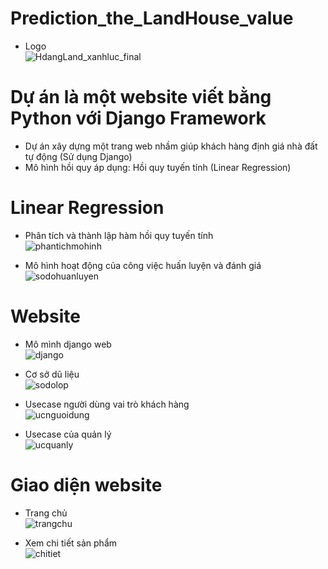 # Prediction_the_LandHouse_value
- Logo <br>
![HdangLand_xanhluc_final](https://user-images.githubusercontent.com/81134060/169635141-3673371e-831c-4705-bb20-8c5c7783d47d.png)


# Dự án là một website viết bằng Python với Django Framework
- Dự án xây dựng một trang web nhầm giúp khách hàng định giá nhà đất tự động (Sử dụng Django)
- Mô hình hồi quy áp dụng: Hồi quy tuyến tính (Linear Regression)

# Linear Regression
- Phân tích và thành lập hàm hồi quy tuyến tính <br>
![phantichmohinh](https://user-images.githubusercontent.com/81134060/169635066-e0b85fa1-deae-4e26-b4fe-df58e3534e40.png)

- Mô hình hoạt động của công việc huấn luyện và đánh giá <br>
![sodohuanluyen](https://user-images.githubusercontent.com/81134060/169634877-b633e742-cf46-440f-a01e-01c0e0ea8bab.png)

# Website
- Mô mình django web <br>
![django](https://user-images.githubusercontent.com/81134060/169635092-244dda51-60eb-4f7b-8c19-5fa1397a3264.png)

- Cơ sở dũ liệu <br>
![sodolop](https://user-images.githubusercontent.com/81134060/169634928-6b250604-516d-4302-a018-7ebeb21a09b8.png)

- Usecase người dùng vai trò khách hàng <br>
![ucnguoidung](https://user-images.githubusercontent.com/81134060/169634960-0677cca1-90d2-4734-bdf3-f4f3f73e1b7c.png)

- Usecase của quản lý <br>
![ucquanly](https://user-images.githubusercontent.com/81134060/169634974-bc605940-956c-4693-be7f-5aaef9fc9208.png)

# Giao diện website
- Trang chủ <br>
![trangchu](https://user-images.githubusercontent.com/81134060/169635194-389087f5-4801-49f9-be79-79c878462776.png)

- Xem chi tiết sản phẩm <br>
![chitiet](https://user-images.githubusercontent.com/81134060/169635212-ad9f73a1-69ae-4d9d-b241-48800e7face0.png)

